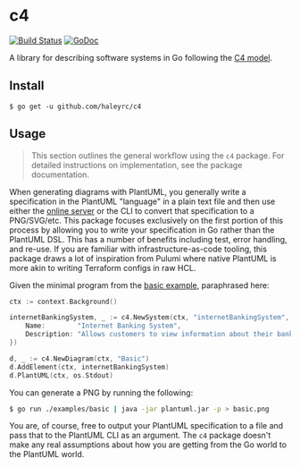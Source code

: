 # c4

[![Build Status](https://github.com/haleyrc/c4/actions/workflows/go.yml/badge.svg?branch=main)](https://github.com/haleyrc/c4/actions?query=branch%3Amain)
[![GoDoc](https://pkg.go.dev/badge/github.com/haleyrc/c4?status.svg)](https://pkg.go.dev/github.com/haleyrc/c4?tab=doc)

A library for describing software systems in Go following the [C4 model](https://c4model.com/).

## Install

```
$ go get -u github.com/haleyrc/c4
```

## Usage

> This section outlines the general workflow using the `c4` package. For detailed instructions on implementation, see the package documentation.

When generating diagrams with PlantUML, you generally write a specification in
the PlantUML "language" in a plain text file and then use either the [online server](https://www.plantuml.com/plantuml/) or the CLI to convert that specification to a PNG/SVG/etc. This package focuses exclusively on the first portion of this process by allowing you to write your specification in Go rather than the PlantUML DSL. This has a number of benefits including test, error handling, and re-use. If you are familiar with infrastructure-as-code tooling, this package draws a lot of inspiration from Pulumi where native PlantUML is more akin to writing Terraform configs in raw HCL.

Given the minimal program from the [basic example](./examples/basic/main.go), paraphrased here:

```go
ctx := context.Background()

internetBankingSystem, _ := c4.NewSystem(ctx, "internetBankingSystem", c4.SystemArgs{
    Name:        "Internet Banking System",
    Description: "Allows customers to view information about their bank accounts and make payments.",
})

d, _ := c4.NewDiagram(ctx, "Basic")
d.AddElement(ctx, internetBankingSystem)
d.PlantUML(ctx, os.Stdout)
```

You can generate a PNG by running the following:

```bash
$ go run ./examples/basic | java -jar plantuml.jar -p > basic.png
```

You are, of course, free to output your PlantUML specification to a file and pass that to the PlantUML CLI as an argument. The `c4` package doesn't make any real assumptions about how you are getting from the Go world to the PlantUML world.
